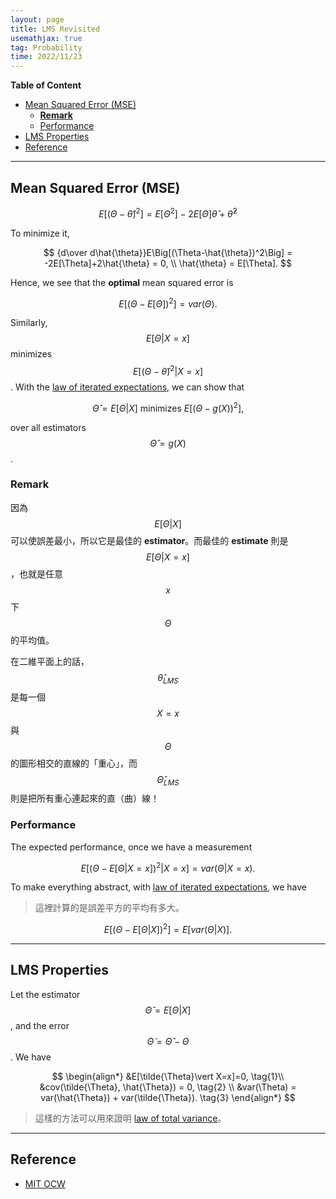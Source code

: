 ```yaml
---
layout: page
title: LMS Revisited
usemathjax: true
tag: Probability
time: 2022/11/23
---
```


**Table of Content**
- [Mean Squared Error (MSE)](#mean-squared-error-mse)
  - [**Remark**](#remark)
  - [Performance](#performance)
- [LMS Properties](#lms-properties)
- [Reference](#reference)

---

## Mean Squared Error (MSE)

$$
E\Big[(\Theta-\hat{\theta})^2\Big] = E[\Theta^2] - 2E[\Theta]\hat{\theta} + \hat{\theta}^2
$$

To minimize it,

$$
{d\over d\hat{\theta}}E\Big[(\Theta-\hat{\theta})^2\Big] = -2E[\Theta]+2\hat{\theta} = 0, \\
\hat{\theta} = E[\Theta].
$$

Hence, we see that the **optimal** mean squared error is

$$
E\Big[(\Theta-E[\Theta])^2 \Big] = var(\Theta).
$$

Similarly, $$E[\Theta\vert X=x]$$ minimizes $$E\Big[(\Theta-\hat{\theta})^2\vert X=x \Big]$$. With the [law of iterated expectations](5-more-on-conditioning/#law-of-iterated-expectations), we can show that

$$
\hat{\Theta} = E[\Theta\vert X] \text{ minimizes } E\Big[(\Theta-g(X))^2 \Big],
$$

over all estimators $$\hat{\Theta}=g(X)$$.

### **Remark**

因為 $$E[\Theta\vert X]$$ 可以使誤差最小，所以它是最佳的 **estimator**。而最佳的 **estimate** 則是 $$E[\Theta\vert X=x]$$，也就是任意 $$x$$ 下 $$\Theta$$ 的平均值。

在二維平面上的話，$$\hat \theta_{LMS}$$ 是每一個 $$X=x$$ 與 $$\Theta$$ 的圖形相交的直線的「重心」，而 $$\hat \Theta_{LMS}$$ 則是把所有重心連起來的直（曲）線！

### Performance

The expected performance, once we have a measurement

$$
E\Big[(\Theta-E[\Theta\vert X=x])^2\vert X=x \Big] = var(\Theta\vert X=x).
$$

To make everything abstract, with [law of iterated expectations](5-more-on-conditioning/#law-of-iterated-expectations), we have

> 這裡計算的是誤差平方的平均有多大。

$$
E\Big[(\Theta-E[\Theta\vert X])^2 \Big] = E\Big[var(\Theta\vert X)\Big].
$$

---

## LMS Properties

Let the estimator $$\hat{\Theta}=E[\Theta\vert X]$$, and the error $$\tilde \Theta=\hat{\Theta}-\Theta$$. We have 

$$
\begin{align*}
&E[\tilde{\Theta}\vert X=x]=0, \tag{1}\\
&cov(\tilde{\Theta}, \hat{\Theta}) = 0, \tag{2} \\
&var(\Theta) = var(\hat{\Theta}) + var(\tilde{\Theta}). \tag{3}
\end{align*}
$$

> 這樣的方法可以用來證明 [law of total variance](../5-more-on-conditioning/#law-of-total-variance)。

---

## Reference
- [MIT OCW](https://ocw.mit.edu/courses/res-6-012-introduction-to-probability-spring-2018/pages/part-ii-inference-limit-theorems/)